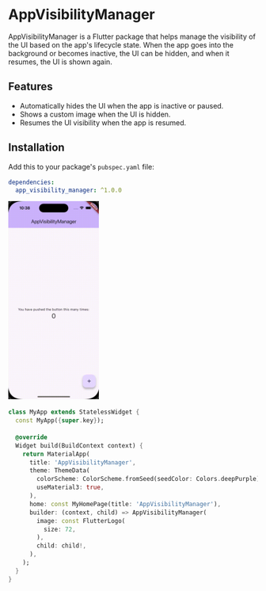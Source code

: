 # AppVisibilityManager

AppVisibilityManager is a Flutter package that helps manage the visibility of the UI based on the app's lifecycle state. When the app goes into the background or becomes inactive, the UI can be hidden, and when it resumes, the UI is shown again.

## Features

- Automatically hides the UI when the app is inactive or paused.
- Shows a custom image when the UI is hidden.
- Resumes the UI visibility when the app is resumed.

## Installation

Add this to your package's `pubspec.yaml` file:

```yaml
dependencies:
  app_visibility_manager: ^1.0.0
```
<img src="https://raw.githubusercontent.com/emrhnzngn/app_visibility_manager/master/example.gif" alt="Example" height="400"/>

```dart
class MyApp extends StatelessWidget {
  const MyApp({super.key});

  @override
  Widget build(BuildContext context) {
    return MaterialApp(
      title: 'AppVisibilityManager',
      theme: ThemeData(
        colorScheme: ColorScheme.fromSeed(seedColor: Colors.deepPurple),
        useMaterial3: true,
      ),
      home: const MyHomePage(title: 'AppVisibilityManager'),
      builder: (context, child) => AppVisibilityManager(
        image: const FlutterLogo(
          size: 72,
        ),
        child: child!,
      ),
    );
  }
}
```